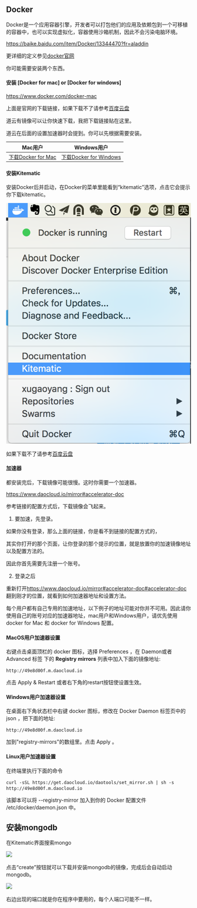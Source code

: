 ## Docker


Docker是一个应用容器引擎，开发者可以打包他们的应用及依赖包到一个可移植的容器中，也可以实现虚拟化，容器使用沙箱机制，因此不会污染电脑环境。

https://baike.baidu.com/item/Docker/13344470?fr=aladdin

更详细的定义参见[docker官网](https://www.docker.com/#/production)

你可能需要安装两个东西。

#### 安装 [Docker for mac] or [Docker for windows]

https://www.docker.com/docker-mac

上面是官网的下载链接，如果下载不了请参考[百度云盘](http://pan.baidu.com/s/1nvuu6qX)

道云有镜像可以让你快速下载，我把下载链接贴在这里。

道云在后面的设置加速器时会提到。你可以先根据需要安装。

| Mac用户                                    | Windows用户                                | 
| ---------------------------------------- | ---------------------------------------- | 
| [下载Docker for Mac](https://get.daocloud.io/docker-install/mac) | [下载Docker for Windows](https://get.daocloud.io/docker-install/windows) 



#### 安装Kitematic

安装Docker后并启动，在Docker的菜单里能看到“kitematic”选项，点击它会提示你下载kitematic。

 ![](/assets/kitematic.png)

如果下载不了请参考[百度云盘](http://pan.baidu.com/s/1nvuu6qX)

#### 加速器

都安装完后，下载镜像可能很慢。这时你需要一个加速器。

https://www.daocloud.io/mirror#accelerator-doc

参考链接的配置方式后，下载镜像会飞起来。

1. 要加速，先登录。

如果你没有登录，那么上面的链接，你是看不到链接的配置方式的，

其实你打开的那个页面，让你登录的那个提示的位置，就是放置你的加速镜像地址以及配置方法的。

因此你首先需要先注册一个账号。

2. 登录之后

重新打开<https://www.daocloud.io/mirror#accelerator-doc#accelerator-doc>翻到刚才的位置，就看到如何加速器地址和设置方法。

每个用户都有自己专用的加速地址，以下例子的地址可能对你并不可用。因此请你使用自己的账号对应的加速器地址，mac用户和Windows用户，请优先使用docker for Mac 和 docker for Windows 配置。

#### MacOS用户加速器设置

右键点击桌面顶栏的 docker 图标，选择 Preferences ，在 Daemon或者Advanced 标签 下的 **Registry mirrors** 列表中加入下面的镜像地址:

```
http://49e8d00f.m.daocloud.io
```

点击 Apply & Restart 或者右下角的restart按钮使设置生效。

#### Windows用户加速器设置

在桌面右下角状态栏中右键 docker 图标，修改在 Docker Daemon 标签页中的 json ，把下面的地址:

```
http://49e8d00f.m.daocloud.io
```

加到"registry-mirrors"的数组里。点击 Apply 。



#### Linux用户加速器设置

在终端里执行下面的命令

```
curl -sSL https://get.daocloud.io/daotools/set_mirror.sh | sh -s http://49e8d00f.m.daocloud.io
```

该脚本可以将 --registry-mirror 加入到你的 Docker 配置文件 /etc/docker/daemon.json 中。



## 安装mongodb

在Kitematic界面搜索mongo

 ![](/assets/install-mongodb-4.png)

 点击“create”按钮就可以下载并安装mongodb的镜像，完成后会自动启动mongodb。


 ![](/assets/install-mongodb-5.png)

 右边出现的端口就是你在程序中要用的，每个人端口可能不一样。

